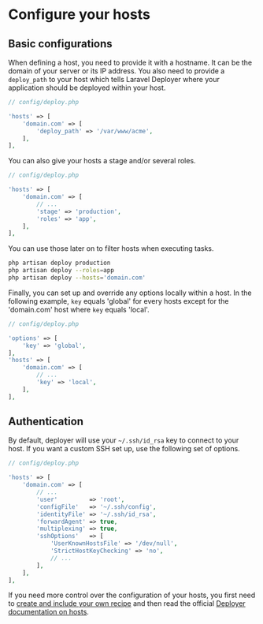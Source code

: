 # Configure your hosts

## Basic configurations

When defining a host, you need to provide it with a hostname. It can be the domain of your server or its IP address. You also need to provide a `deploy_path` to your host which tells Laravel Deployer where your application should be deployed within your host.

```php
// config/deploy.php

'hosts' => [
    'domain.com' => [
        'deploy_path' => '/var/www/acme',
    ],
],
```

You can also give your hosts a stage and/or several roles.

```php
// config/deploy.php

'hosts' => [
    'domain.com' => [
        // ...
        'stage' => 'production',
        'roles' => 'app',
    ],
],
```

You can use those later on to filter hosts when executing tasks.

```bash
php artisan deploy production
php artisan deploy --roles=app
php artisan deploy --hosts='domain.com'
```

Finally, you can set up and override any options locally within a host. In the following example, `key` equals 'global' for every hosts except for the 'domain.com' host where `key` equals 'local'.

```php
// config/deploy.php

'options' => [
    'key' => 'global',
],
'hosts' => [
    'domain.com' => [
        // ...
        'key' => 'local',
    ],
],
```

## Authentication

By default, deployer will use your `~/.ssh/id_rsa` key to connect to your host. If you want a custom SSH set up, use the following set of options.

```php
// config/deploy.php

'hosts' => [
    'domain.com' => [
        // ...
        'user'         => 'root',
        'configFile'   => '~/.ssh/config',
        'identityFile' => '~/.ssh/id_rsa',
        'forwardAgent' => true,
        'multiplexing' => true,
        'sshOptions'   => [ 
            'UserKnownHostsFile' => '/dev/null',
            'StrictHostKeyChecking' => 'no',
            // ...
        ],
    ],
],
```

If you need more control over the configuration of your hosts, you first need to [create and include your own recipe](how-to-custom-recipes.md) and then read the official [Deployer documentation on hosts](https://deployer.org/docs/hosts).